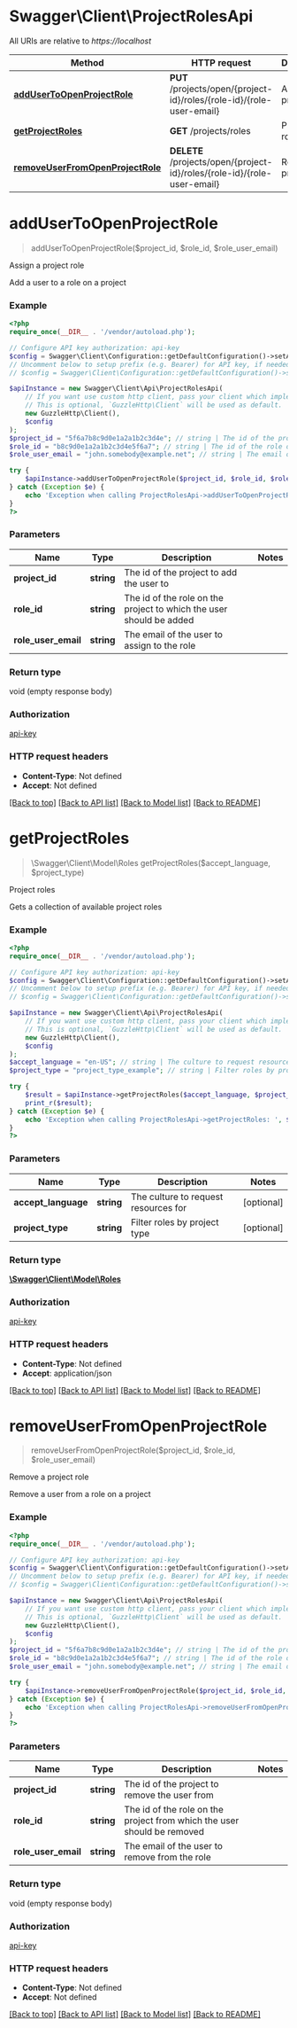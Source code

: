 # Swagger\Client\ProjectRolesApi

All URIs are relative to *https://localhost*

Method | HTTP request | Description
------------- | ------------- | -------------
[**addUserToOpenProjectRole**](ProjectRolesApi.md#addUserToOpenProjectRole) | **PUT** /projects/open/{project-id}/roles/{role-id}/{role-user-email} | Assign a project role
[**getProjectRoles**](ProjectRolesApi.md#getProjectRoles) | **GET** /projects/roles | Project roles
[**removeUserFromOpenProjectRole**](ProjectRolesApi.md#removeUserFromOpenProjectRole) | **DELETE** /projects/open/{project-id}/roles/{role-id}/{role-user-email} | Remove a project role


# **addUserToOpenProjectRole**
> addUserToOpenProjectRole($project_id, $role_id, $role_user_email)

Assign a project role

Add a user to a role on a project

### Example
```php
<?php
require_once(__DIR__ . '/vendor/autoload.php');

// Configure API key authorization: api-key
$config = Swagger\Client\Configuration::getDefaultConfiguration()->setApiKey('x-api-key', 'YOUR_API_KEY');
// Uncomment below to setup prefix (e.g. Bearer) for API key, if needed
// $config = Swagger\Client\Configuration::getDefaultConfiguration()->setApiKeyPrefix('x-api-key', 'Bearer');

$apiInstance = new Swagger\Client\Api\ProjectRolesApi(
    // If you want use custom http client, pass your client which implements `GuzzleHttp\ClientInterface`.
    // This is optional, `GuzzleHttp\Client` will be used as default.
    new GuzzleHttp\Client(),
    $config
);
$project_id = "5f6a7b8c9d0e1a2a1b2c3d4e"; // string | The id of the project to add the user to
$role_id = "b8c9d0e1a2a1b2c3d4e5f6a7"; // string | The id of the role on the project to which the user should be added
$role_user_email = "john.somebody@example.net"; // string | The email of the user to assign to the role

try {
    $apiInstance->addUserToOpenProjectRole($project_id, $role_id, $role_user_email);
} catch (Exception $e) {
    echo 'Exception when calling ProjectRolesApi->addUserToOpenProjectRole: ', $e->getMessage(), PHP_EOL;
}
?>
```

### Parameters

Name | Type | Description  | Notes
------------- | ------------- | ------------- | -------------
 **project_id** | **string**| The id of the project to add the user to |
 **role_id** | **string**| The id of the role on the project to which the user should be added |
 **role_user_email** | **string**| The email of the user to assign to the role |

### Return type

void (empty response body)

### Authorization

[api-key](../../README.md#api-key)

### HTTP request headers

 - **Content-Type**: Not defined
 - **Accept**: Not defined

[[Back to top]](#) [[Back to API list]](../../README.md#documentation-for-api-endpoints) [[Back to Model list]](../../README.md#documentation-for-models) [[Back to README]](../../README.md)

# **getProjectRoles**
> \Swagger\Client\Model\Roles getProjectRoles($accept_language, $project_type)

Project roles

Gets a collection of available project roles

### Example
```php
<?php
require_once(__DIR__ . '/vendor/autoload.php');

// Configure API key authorization: api-key
$config = Swagger\Client\Configuration::getDefaultConfiguration()->setApiKey('x-api-key', 'YOUR_API_KEY');
// Uncomment below to setup prefix (e.g. Bearer) for API key, if needed
// $config = Swagger\Client\Configuration::getDefaultConfiguration()->setApiKeyPrefix('x-api-key', 'Bearer');

$apiInstance = new Swagger\Client\Api\ProjectRolesApi(
    // If you want use custom http client, pass your client which implements `GuzzleHttp\ClientInterface`.
    // This is optional, `GuzzleHttp\Client` will be used as default.
    new GuzzleHttp\Client(),
    $config
);
$accept_language = "en-US"; // string | The culture to request resources for
$project_type = "project_type_example"; // string | Filter roles by project type

try {
    $result = $apiInstance->getProjectRoles($accept_language, $project_type);
    print_r($result);
} catch (Exception $e) {
    echo 'Exception when calling ProjectRolesApi->getProjectRoles: ', $e->getMessage(), PHP_EOL;
}
?>
```

### Parameters

Name | Type | Description  | Notes
------------- | ------------- | ------------- | -------------
 **accept_language** | **string**| The culture to request resources for | [optional]
 **project_type** | **string**| Filter roles by project type | [optional]

### Return type

[**\Swagger\Client\Model\Roles**](../Model/Roles.md)

### Authorization

[api-key](../../README.md#api-key)

### HTTP request headers

 - **Content-Type**: Not defined
 - **Accept**: application/json

[[Back to top]](#) [[Back to API list]](../../README.md#documentation-for-api-endpoints) [[Back to Model list]](../../README.md#documentation-for-models) [[Back to README]](../../README.md)

# **removeUserFromOpenProjectRole**
> removeUserFromOpenProjectRole($project_id, $role_id, $role_user_email)

Remove a project role

Remove a user from a role on a project

### Example
```php
<?php
require_once(__DIR__ . '/vendor/autoload.php');

// Configure API key authorization: api-key
$config = Swagger\Client\Configuration::getDefaultConfiguration()->setApiKey('x-api-key', 'YOUR_API_KEY');
// Uncomment below to setup prefix (e.g. Bearer) for API key, if needed
// $config = Swagger\Client\Configuration::getDefaultConfiguration()->setApiKeyPrefix('x-api-key', 'Bearer');

$apiInstance = new Swagger\Client\Api\ProjectRolesApi(
    // If you want use custom http client, pass your client which implements `GuzzleHttp\ClientInterface`.
    // This is optional, `GuzzleHttp\Client` will be used as default.
    new GuzzleHttp\Client(),
    $config
);
$project_id = "5f6a7b8c9d0e1a2a1b2c3d4e"; // string | The id of the project to remove the user from
$role_id = "b8c9d0e1a2a1b2c3d4e5f6a7"; // string | The id of the role on the project from which the user should be removed
$role_user_email = "john.somebody@example.net"; // string | The email of the user to remove from the role

try {
    $apiInstance->removeUserFromOpenProjectRole($project_id, $role_id, $role_user_email);
} catch (Exception $e) {
    echo 'Exception when calling ProjectRolesApi->removeUserFromOpenProjectRole: ', $e->getMessage(), PHP_EOL;
}
?>
```

### Parameters

Name | Type | Description  | Notes
------------- | ------------- | ------------- | -------------
 **project_id** | **string**| The id of the project to remove the user from |
 **role_id** | **string**| The id of the role on the project from which the user should be removed |
 **role_user_email** | **string**| The email of the user to remove from the role |

### Return type

void (empty response body)

### Authorization

[api-key](../../README.md#api-key)

### HTTP request headers

 - **Content-Type**: Not defined
 - **Accept**: Not defined

[[Back to top]](#) [[Back to API list]](../../README.md#documentation-for-api-endpoints) [[Back to Model list]](../../README.md#documentation-for-models) [[Back to README]](../../README.md)

